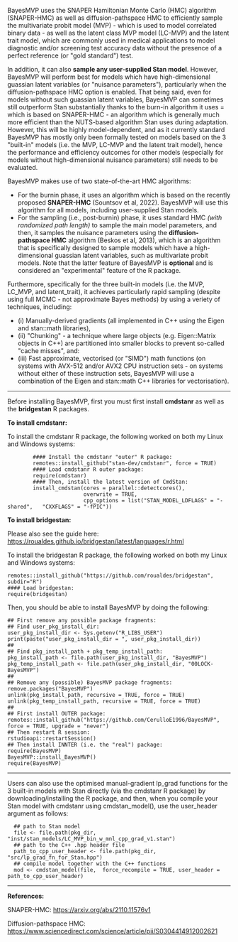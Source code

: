 BayesMVP uses the SNAPER Hamiltonian Monte Carlo (HMC) algorithm (SNAPER-HMC) as well as diffusion-pathspace HMC
to efficiently sample the multivariate probit model (MVP) - which is used to model correlated binary data -
as well as the latent class MVP model (LC-MVP) and the latent trait model, which are commonly used in medical
applications to model diagnostic and/or screening test accuracy data without the presence of a perfect reference
(or "gold standard") test. 

In addition, it can also **sample any user-supplied Stan model**. However, BayesMVP will perform best for models which 
have high-dimensional guassian latent variables (or "nuisance parameters"), particularly when the diffusion-pathspace
HMC option is enabled. That being said, even for models without such guassian latent variables, BayesMVP can sometimes 
still outperform Stan substantially thanks to the burn-in algorithm it uses = which is based on SNAPER-HMC - an algorithm 
which is generally much more efficient than the NUTS-based algorithm Stan uses during adaptation. However, this will be highly
model-dependent, and as it currently standard BayesMVP has mostly only been formally tested on models based on the 3 "built-in" 
models (i.e. the MVP, LC-MVP and the latent trait model), hence the performance and efficiency outcomes for other models 
(especially for models without high-dimensional nuisance parameters) still needs to be evaluated. 

BayesMVP makes use of two state-of-the-art HMC algorithms:

- For the burnin phase, it uses an algorithm which is based on the recently proposed **SNAPER-HMC** (Sountsov et al, 2022). BayesMVP will use this algorithm for all models, including user-supplied Stan models. 
- For the sampling (i.e., post-burnin) phase, it uses standard HMC _(with randomized path length)_ to sample the main model parameters, and then, it samples the nuisance parameters using the **diffusion-pathspace HMC** algorithm (Beskos et al, 2013), which is an algorithm that is specifically designed to sample models which have a high-dimensional guassian latent variables, such as multivariate probit models. Note that the latter feature of BayesMVP is **optional** and is considered an "experimental" feature of the R package. 

Furthermore, specifically for the three built-in models (i.e. the MVP, LC_MVP, and latent_trait), 
it achieves particularly rapid sampling (despite using full MCMC - not approximate Bayes methods) by using a veriety of techniques, including:
- (i) Manually-derived gradients (all implemented in C++ using the Eigen and stan::math libraries),
- (ii) "Chunking" - a technique where large objects (e.g. Eigen::Matrix objects in C++) are partitioned into smaller blocks to prevent so-called "cache misses", and:
- (iii) Fast approximate, vectorised (or "SIMD") math functions (on systems with AVX-512 and/or AVX2 CPU instruction sets - on systems without either of these instruction sets, BayesMVP will use a combination of the Eigen and stan::math C++ libraries for vectorisation).  

--------------------------------------------------------------------------------------------------------------------------------------
Before installing BayesMVP, first you must first install **cmdstanr** as well as the **bridgestan** R packages. 

**To install cmdstanr:**

To install the cmdstanr R package, the following worked on both my Linux and Windows systems:

```
        #### Install the cmdstanr "outer" R package:
        remotes::install_github("stan-dev/cmdstanr", force = TRUE)
        #### Load cmdstanr R outer package:
        require(cmdstanr) 
        #### Then, install the latest version of CmdStan:
        install_cmdstan(cores = parallel::detectcores(),
                        overwrite = TRUE,
                        cpp_options = list("STAN_MODEL_LDFLAGS" = "-shared",   "CXXFLAGS" = "-fPIC"))
```
               
   

**To install bridgestan:**

Please also see the guide here: https://roualdes.github.io/bridgestan/latest/languages/r.html

To install the bridgestan R package, the following worked on both my Linux and Windows systems:

```
remotes::install_github("https://github.com/roualdes/bridgestan", subdir="R")
#### Load bridgestan:
require(bridgestan)
```


Then, you should be able to install BayesMVP by doing the following:

```
## First remove any possible package fragments:
## Find user_pkg_install_dir:
user_pkg_install_dir <- Sys.getenv("R_LIBS_USER")
print(paste("user_pkg_install_dir = ", user_pkg_install_dir))
##
## Find pkg_install_path + pkg_temp_install_path:
pkg_install_path <- file.path(user_pkg_install_dir, "BayesMVP")
pkg_temp_install_path <- file.path(user_pkg_install_dir, "00LOCK-BayesMVP")
##
## Remove any (possible) BayesMVP package fragments:
remove.packages("BayesMVP")
unlink(pkg_install_path, recursive = TRUE, force = TRUE)
unlink(pkg_temp_install_path, recursive = TRUE, force = TRUE)
##
## First install OUTER package:
remotes::install_github("https://github.com/CerulloE1996/BayesMVP", force = TRUE, upgrade = "never")
## Then restart R session:
rstudioapi::restartSession()
## Then install INNTER (i.e. the "real") package:
require(BayesMVP)
BayesMVP::install_BayesMVP()
require(BayesMVP)
```


--------------------------------------------------------------------------------------------------------------------------------------


Users can also use the optimised manual-gradient lp_grad functions for the 3 built-in models with Stan directly 
(via the cmdstanr R package) by downloading/installing the R package, and  then, when you compile your Stan model 
with cmdstanr using cmdstan_model(), use the user_header argument as follows: 

      ## path to Stan model
      file <- file.path(pkg_dir, "inst/stan_models/LC_MVP_bin_w_mnl_cpp_grad_v1.stan") 
      ## path to the C++ .hpp header file
      path_to_cpp_user_header <- file.path(pkg_dir, "src/lp_grad_fn_for_Stan.hpp") 
      ## compile model together with the C++ functions
      mod <- cmdstan_model(file,  force_recompile = TRUE, user_header = path_to_cpp_user_header) 




--------------------------------------------------------------------------------------------------------------------------------------



**References:**

SNAPER-HMC:  https://arxiv.org/abs/2110.11576v1

Diffusion-pathspace HMC: https://www.sciencedirect.com/science/article/pii/S0304414912002621
